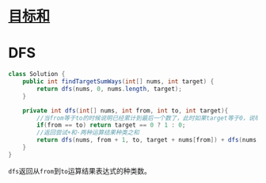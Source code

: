 # [目标和](https://leetcode.cn/problems/target-sum/)

# DFS

~~~java
class Solution {
    public int findTargetSumWays(int[] nums, int target) {
        return dfs(nums, 0, nums.length, target);
    }

    private int dfs(int[] nums, int from, int to, int target){
        //当from等于to的时候说明已经累计到最后一个数了，此时如果target等于0，说明表达式运算结果等于target
        if(from == to) return target == 0 ? 1 : 0;
        //返回尝试+和-两种运算结果种类之和
        return dfs(nums, from + 1, to, target + nums[from]) + dfs(nums, from + 1, to, target - nums[from]);
    }
}
~~~

`dfs`返回从`from`到`to`运算结果表达式的种类数。